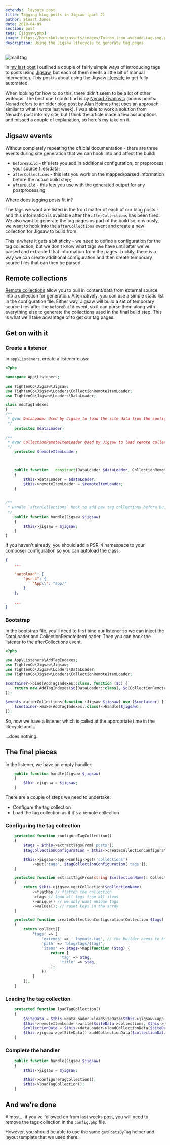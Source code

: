 ```yaml
---
extends: _layouts.post
title: Tagging blog posts in Jigsaw (part 2)
author: Stuart Jones
date: 2019-04-09
section: post
tags: [jigsaw,php]
image: https://horuskol.net/assets/images/Toicon-icon-avocado-tag.svg.png
description: Using the Jigsaw lifecycle to generate tag pages
---
```


![mail tag](/assets/images/Toicon-icon-avocado-tag.svg)

In [my last post](/blog/2019-04-02/tagging-blog-posts-in-jigsaw) I outlined a couple of fairly simple ways
of introducing tags to posts using [Jigsaw](http://jigsaw.tighten.co/), but each of them needs a little bit of manual
intervention. This post is about using the Jigsaw [lifecycle](https://jigsaw.tighten.co/docs/event-listeners/) to 
get fully automated.

When looking for how to do this, there didn't seem to be a lot of other writeups. The best one I could find is by 
[Nenad Živanović](https://nenadzivanovic.in.rs/blog/2018/08/30/jigsaw-tags-and-archives/) (bonus points: Nenad refers
to an older blog post by [Alan Holmes](https://www.aeholmes.co.uk/posts/2017/07/09/tags-with-jigsaw/) that uses 
an approach similar to what I wrote last week). I was able to work a solution from Nenad's post into my site, but I think 
the article made a few assumptions and missed a couple of explanation, so here's my take on it.

## Jigsaw events

Without completely repeating the official documentation - there are three events during site generation that we can 
hook into and affect the build:

* `beforeBuild` - this lets you add in additional configuration, or preprocess your source files/data;
* `afterCollections` - this lets you work on the mapped/parsed information before the actual build step;
* `afterBuild` - this lets you use with the generated output for any postprocessing.

Where does tagging posts fit in?

The tags we want are listed in the front matter of each of our blog posts - and this information is available after the
`afterCollections` has been fired. We also want to generate the tag pages as part of the build so, obviously, we want 
to hook into the `afterCollections` event and create a new collection for Jigsaw to build from.

This is where it gets a bit sticky - we need to define a configuration for the tag collection, but we don't know what
tags we have until after we've parsed and extracted that information from the pages. Luckily, there is a way we can 
create additional configuration and then create temporary source files that can then be parsed.

## Remote collections

[Remote collections](https://jigsaw.tighten.co/docs/collections-remote-collections/) allow you to pull in content/data
from external source into a collection for generation. Alternatively, you can use a simple static list in the 
configuration file. Either way, Jigsaw will build a set of temporary source files after the `beforeBuild` event, so it
can parse them along with everything else to generate the collections used in the final build step. This is what we'll
take advantage of to get our tag pages.

## Get on with it

### Create a listener

In `app\Listeners`, create a listener class:

```php
<?php

namespace App\Listeners;

use TightenCo\Jigsaw\Jigsaw;
use TightenCo\Jigsaw\Loaders\CollectionRemoteItemLoader;
use TightenCo\Jigsaw\Loaders\DataLoader;

class AddTagIndexes
{
/**
 * @var DataLoader Used by Jigsaw to load the site data from the configuration
 */
    protected $dataLoader;
    
/**
 * @var CollectionRemoteItemLoader Used by Jigsaw to load remote collection data
 */
    protected $remoteItemLoader;



    public function __construct(DataLoader $dataLoader, CollectionRemoteItemLoader $remoteItemLoader)
    {
        $this->dataLoader = $dataLoader;
        $this->remoteItemLoader = $remoteItemLoader;
    }
    
    
/**
 * Handle `afterCollections` hook to add new tag collections before building the sites pages.
 */
    public function handle(Jigsaw $jigsaw)
    {
        $this->jigsaw = $jigsaw;
    }
}
```

If you haven't already, you should add a PSR-4 namespace to your composer configuration so you can autoload the class:

```json
{
    ...
    
    "autoload": {
        "psr-4": {
            "App\\": "app/"
        }
    },
    
    ...
}
```

### Bootstrap

In the bootstrap file, you'll need to first bind our listener so we can inject the DataLoader and 
CollectionRemoteItemLoader. Then you can hook the listener to the afterCollections event.

```php
<?php

use App\Listeners\AddTagIndexes;
use TightenCo\Jigsaw\Jigsaw;
use TightenCo\Jigsaw\Loaders\DataLoader;
use TightenCo\Jigsaw\Loaders\CollectionRemoteItemLoader;

$container->bind(AddTagIndexes::class, function ($c) {
    return new AddTagIndexes($c[DataLoader::class], $c[CollectionRemoteItemLoader::class]);
});

$events->afterCollections(function (Jigsaw $jigsaw) use ($container) {
    $container->make(AddTagIndexes::class)->handle($jigsaw);
});
```

So, now we have a listener which is called at the appropriate time in the lifecycle and...

...does nothing.

## The final pieces

In the listener, we have an empty handler:

```php
    public function handle(Jigsaw $jigsaw)
    {
        $this->jigsaw = $jigsaw;
    }
```

There are a couple of steps we need to undertake:

* Configure the tag collection
* Load the tag collection as if it's a remote collection

### Configuring the tag collection

```php
    protected function configureTagCollection()
    {
        $tags = $this->extractTagsFrom('posts');
        $tagCollectionConfiguration = $this->createCollectionConfiguration($tags);

        $this->jigsaw->app->config->get('collections')
            ->put('tags', $tagCollectionConfiguration['tags']);
    }

    protected function extractTagsFrom(string $collectionName): Collection
    {
        return $this->jigsaw->getCollection($collectionName)
            ->flatMap // flatten the collection
            ->tags // load all tags from all items
            ->unique() // we only want unique tags
            ->values(); // reset keys in the array
    }

    protected function createCollectionConfiguration(Collection $tags): Collection
    {
        return collect([
            'tags' => [
                'extends' => '_layouts.tag', // the builder needs to know how what template to use
                'path' => 'blog/tags/{tag}',
                'items' => $tags->map(function ($tag) {
                    return [
                        'tag' => $tag,
                        'title' => $tag,
                    ];
                })
            ]
        ]);
    }
```

### Loading the tag collection

```php
    protected function loadTagCollection()
    {
        $siteData = $this->dataLoader->loadSiteData($this->jigsaw->app->config);
        $this->remoteItemLoader->write($siteData->collections, $this->jigsaw->getSourcePath());
        $collectionData = $this->dataLoader->loadCollectionData($siteData, $this->jigsaw->getSourcePath());
        $this->jigsaw->getSiteData()->addCollectionData($collectionData);
    }
```

### Complete the handler

```php
    public function handle(Jigsaw $jigsaw)
    {
        $this->jigsaw = $jigsaw;

        $this->configureTagCollection();
        $this->loadTagCollection();
    }
```

## And we're done

Almost... if you've followed on from last weeks post, you will need to remove the tags collection in the
`config.php` file.

However, you should be able to use the same `getPostsByTag` helper and layout template that we used there.